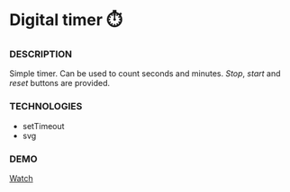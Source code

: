 # Digital timer :stopwatch:

### DESCRIPTION
Simple timer. Can be used to count seconds and minutes. *Stop*, *start* and *reset* buttons are provided.

### TECHNOLOGIES
- setTimeout
- svg

### DEMO
[Watch](https://deborodina.github.io/digital-stopwatch/)
